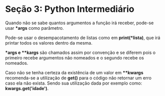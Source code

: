 # Seção 3: Python Intermediário 

Quando não se sabe quantos argumentos a função irá receber, pode-se usar <b>*args</b> como parâmetro. <br>

Pode-se usar o desempacotamento de listas como em <b>print(*lista)</b>, que irá printar todos os valores dentro da mesma. <br>

<b>*args e **kargs</b> são chamados assim por convenção e se diferem pois o primeiro recebe argumentos não nomeados e o segundo recebe os nomeados. <br>

Caso não se tenha certeza da existência de um valor em <b>**kwargs</b> recomenda-se a utilização de <b>get()</b> para o código não retornar um erro caso ela não exista. Sendo sua utilização dada por exemplo como: <b>kwargs.get('idade')</b>. <br>